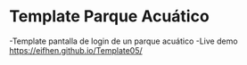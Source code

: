 # Template Parque Acuático

  -Template pantalla de login de un parque acuático
  -Live demo https://eifhen.github.io/Template05/
